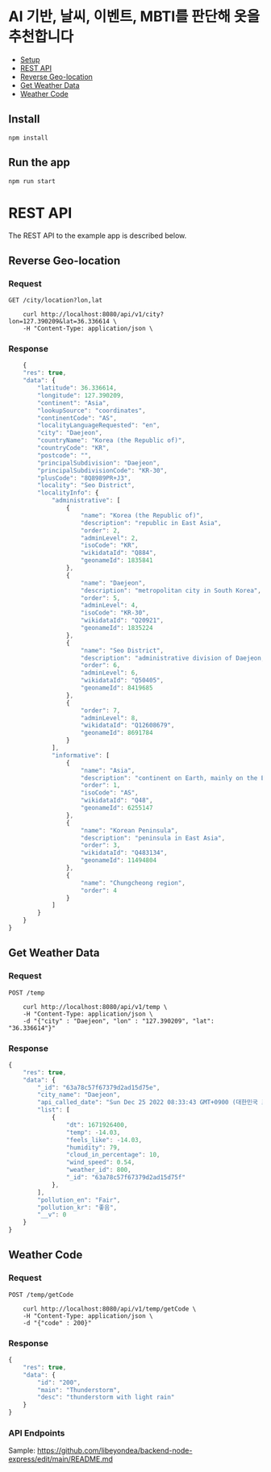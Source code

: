 # AI 기반, 날씨, 이벤트, MBTI를 판단해 옷을 추천합니다

- [Setup](#install)
- [REST API](#rest-api)
- [Reverse Geo-location](#reverse-geo-location)
- [Get Weather Data](#get-weather-data)
- [Weather Code](#weather-code)

## Install

    npm install

## Run the app

    npm run start

# REST API

The REST API to the example app is described below.

## Reverse Geo-location

### Request

`GET /city/location?lon,lat`

```
    curl http://localhost:8080/api/v1/city?lon=127.390209&lat=36.336614 \
    -H "Content-Type: application/json \
```

### Response

```js
    {
    "res": true,
    "data": {
        "latitude": 36.336614,
        "longitude": 127.390209,
        "continent": "Asia",
        "lookupSource": "coordinates",
        "continentCode": "AS",
        "localityLanguageRequested": "en",
        "city": "Daejeon",
        "countryName": "Korea (the Republic of)",
        "countryCode": "KR",
        "postcode": "",
        "principalSubdivision": "Daejeon",
        "principalSubdivisionCode": "KR-30",
        "plusCode": "8Q8989PR+J3",
        "locality": "Seo District",
        "localityInfo": {
            "administrative": [
                {
                    "name": "Korea (the Republic of)",
                    "description": "republic in East Asia",
                    "order": 2,
                    "adminLevel": 2,
                    "isoCode": "KR",
                    "wikidataId": "Q884",
                    "geonameId": 1835841
                },
                {
                    "name": "Daejeon",
                    "description": "metropolitan city in South Korea",
                    "order": 5,
                    "adminLevel": 4,
                    "isoCode": "KR-30",
                    "wikidataId": "Q20921",
                    "geonameId": 1835224
                },
                {
                    "name": "Seo District",
                    "description": "administrative division of Daejeon, South Korea",
                    "order": 6,
                    "adminLevel": 6,
                    "wikidataId": "Q50405",
                    "geonameId": 8419685
                },
                {
                    "order": 7,
                    "adminLevel": 8,
                    "wikidataId": "Q12608679",
                    "geonameId": 8691784
                }
            ],
            "informative": [
                {
                    "name": "Asia",
                    "description": "continent on Earth, mainly on the Earth's northeastern quadrant",
                    "order": 1,
                    "isoCode": "AS",
                    "wikidataId": "Q48",
                    "geonameId": 6255147
                },
                {
                    "name": "Korean Peninsula",
                    "description": "peninsula in East Asia",
                    "order": 3,
                    "wikidataId": "Q483134",
                    "geonameId": 11494804
                },
                {
                    "name": "Chungcheong region",
                    "order": 4
                }
            ]
        }
    }
}
```

## Get Weather Data

### Request

`POST /temp`

```
    curl http://localhost:8080/api/v1/temp \
    -H "Content-Type: application/json \
    -d "{"city" : "Daejeon", "lon" : "127.390209", "lat": "36.336614"}"
```

### Response

```js
{
    "res": true,
    "data": {
        "_id": "63a78c57f67379d2ad15d75e",
        "city_name": "Daejeon",
        "api_called_date": "Sun Dec 25 2022 08:33:43 GMT+0900 (대한민국 표준시)",
        "list": [
            {
                "dt": 1671926400,
                "temp": -14.03,
                "feels_like": -14.03,
                "humidity": 79,
                "cloud_in_percentage": 10,
                "wind_speed": 0.54,
                "weather_id": 800,
                "_id": "63a78c57f67379d2ad15d75f"
            },
        ],
        "pollution_en": "Fair",
        "pollution_kr": "좋음",
        "__v": 0
    }
}
```

## Weather Code

### Request

`POST /temp/getCode`

```
    curl http://localhost:8080/api/v1/temp/getCode \
    -H "Content-Type: application/json \
    -d "{"code" : 200}"
```

### Response

```js
{
    "res": true,
    "data": {
        "id": "200",
        "main": "Thunderstorm",
        "desc": "thunderstorm with light rain"
    }
}
```

### API Endpoints

Sample:
https://github.com/libeyondea/backend-node-express/edit/main/README.md
